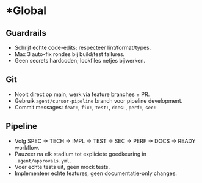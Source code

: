 # *Global
## Guardrails
- Schrijf echte code-edits; respecteer lint/format/types.
- Max 3 auto-fix rondes bij build/test failures.
- Geen secrets hardcoden; lockfiles netjes bijwerken.
## Git
- Nooit direct op main; werk via feature branches + PR.
- Gebruik `agent/cursor-pipeline` branch voor pipeline development.
- Commit messages: `feat:`, `fix:`, `test:`, `docs:`, `perf:`, `sec:`
## Pipeline
- Volg SPEC → TECH → IMPL → TEST → SEC → PERF → DOCS → READY workflow.
- Pauzeer na elk stadium tot expliciete goedkeuring in `.agent/approvals.yml`.
- Voer echte tests uit, geen mock tests.
- Implementeer echte features, geen documentatie-only changes.